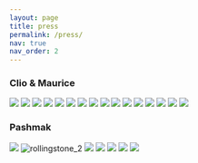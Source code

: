 ```yaml
---
layout: page
title: press
permalink: /press/
nav: true
nav_order: 2
---
```


### Clio & Maurice

<img src = "https://raw.githubusercontent.com/martinnicastro/martinnicastro.github.io/main/images/Press/Schon.png" />

<img src = "https://raw.githubusercontent.com/martinnicastro/martinnicastro.github.io/main/images/Press/schon_1.png" />

<img src = "https://raw.githubusercontent.com/martinnicastro/martinnicastro.github.io/main/images/Press/schon_3.png" />

<img src = "https://raw.githubusercontent.com/martinnicastro/martinnicastro.github.io/main/images/Press/schon_2.png" />

<img src = "https://raw.githubusercontent.com/martinnicastro/martinnicastro.github.io/main/images/Press/mtv.png" />

<img src = "https://raw.githubusercontent.com/martinnicastro/martinnicastro.github.io/main/images/Press/lost_1.png" />

<img src = "https://raw.githubusercontent.com/martinnicastro/martinnicastro.github.io/main/images/Press/lost_2.png" />

<img src = "https://raw.githubusercontent.com/martinnicastro/martinnicastro.github.io/main/images/Press/50_1.png" />

<img src = "https://raw.githubusercontent.com/martinnicastro/martinnicastro.github.io/main/images/Press/50_2.png" />

<img src = "https://raw.githubusercontent.com/martinnicastro/martinnicastro.github.io/main/images/Press/avant.png" />

<img src = "https://raw.githubusercontent.com/martinnicastro/martinnicastro.github.io/main/images/Press/bollettino.png" />

<img src = "https://raw.githubusercontent.com/martinnicastro/martinnicastro.github.io/main/images/Press/recensione_2.png" />

<img src = "https://raw.githubusercontent.com/martinnicastro/martinnicastro.github.io/main/images/Press/compilation.png" />

<img src = "https://raw.githubusercontent.com/martinnicastro/martinnicastro.github.io/main/images/Press/sky.png" />

<img src = "https://raw.githubusercontent.com/martinnicastro/martinnicastro.github.io/main/images/Press/dlso.png" />

<img src = "https://raw.githubusercontent.com/martinnicastro/martinnicastro.github.io/main/images/Press/rumore.png" />






### Pashmak



<img src = "https://raw.githubusercontent.com/martinnicastro/martinnicastro.github.io/main/images/Press/Rollingstone_1_ok_ok.png" />

<img src = "https://raw.githubusercontent.com/martinnicastro/martinnicastro.github.io/main/images/Press/Rollingstone_2_ok_ok.png" alt = "rollingstone_2" />

<img src = "https://raw.githubusercontent.com/martinnicastro/martinnicastro.github.io/main/images/Press/internazionale_ok.png" />

<img src = "https://raw.githubusercontent.com/martinnicastro/martinnicastro.github.io/main/images/Press/Sentireascoltare.png" />

<img src = "https://raw.githubusercontent.com/martinnicastro/martinnicastro.github.io/main/images/Press/Deerwaves.png" />

<img src = "https://raw.githubusercontent.com/martinnicastro/martinnicastro.github.io/main/images/Press/recensione_pash.png" />

<img src = "https://raw.githubusercontent.com/martinnicastro/martinnicastro.github.io/main/images/Press/recensione_pash_2.png" />

